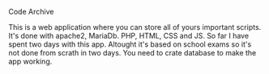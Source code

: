 Code Archive

This is a web application where you can store all of yours important scripts. It's done with apache2, MariaDb. PHP, HTML, CSS and JS. So far I have spent two days with this app. Altought it's based on school exams so it's not done from scrath in two days. You need to crate database to make the app working.
